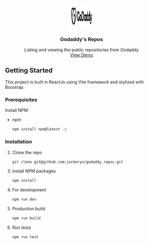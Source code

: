 <div align="center">
    <img src="src/img/GoDaddy-Black.png" alt="Logo" width="80" height="80">
    <h3 align="center">Godaddy's Repos</h3>
    <p align="center">
    Listing and viewing the public repositories from Godaddy
    <br />
    <a href="https://62d32a79678e375ac2ca7bff--regal-axolotl-ea28c7.netlify.app/">View Demo</a>
  </p>
</div>

<!-- GETTING STARTED -->
## Getting Started

This project is built in ReactJs using Vite framework and stylized with Boostrap.

### Prerequisites

Install NPM.
* npm
  ```sh
  npm install npm@latest -g
  ```

### Installation

2. Clone the repo
   ```sh
   git clone git@github.com:jockeryn/godaddy_repos.git
   ```
3. Install NPM packages
   ```sh
   npm install
   ```
4. For development
   ```sh
   npm run dev
   ```
5. Production build
   ```sh
   npm run build
   ```
6. Run tests
   ```sh
   npm run test
   ```
